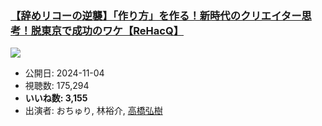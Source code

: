### [【辞めリコーの逆襲】「作り方」を作る！新時代のクリエイター思考！脱東京で成功のワケ【ReHacQ】](https://www.youtube.com/watch?v=AJ-1tM4seM4)
[![](https://img.youtube.com/vi/AJ-1tM4seM4/sddefault.jpg)](https://www.youtube.com/watch?v=AJ-1tM4seM4)
-   公開日: 2024-11-04
-   視聴数: 175,294
-   **いいね数: 3,155**
-   出演者: おちゅり, 林裕介, [高橋弘樹](/rehacq_fan/people/高橋弘樹 "wikilink")
